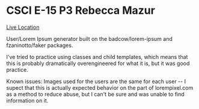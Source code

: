 # CSCI E-15 P3 Rebecca Mazur

[Live Location](http://p3.cscie15.theredsetter.com)

User/Lorem Ipsum generator built on the badcow/lorem-ipsum and fzaninotto/faker packages.  

I've tried to practice using classes and child templates, which means that this is probably dramatically overengineered for what it is, but it was good practice.

Known issues: Images used for the users are the same for each user -- I supect that this is actually expected behavior on the part of lorempixel.com as a method to reduce abuse, but I can't be sure and was unable to find information on it.  
